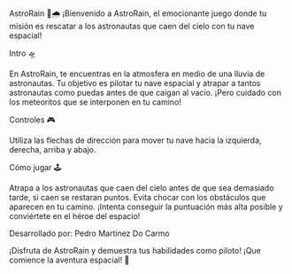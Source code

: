 AstroRain 🚀🌧️
¡Bienvenido a AstroRain, el emocionante juego donde tu misión es rescatar a los astronautas que caen del cielo con tu nave espacial!

Intro 🛸

En AstroRain, te encuentras en la atmosfera en medio de una lluvia de astronautas. Tu objetivo es pilotar tu nave espacial y atrapar a tantos astronautas como puedas antes de que caigan al vacío. ¡Pero cuidado con los meteoritos que se interponen en tu camino!


Controles 🎮

Utiliza las flechas de dirección para mover tu nave hacia la izquierda, derecha, arriba y abajo.


Cómo jugar 🕹️

Atrapa a los astronautas que caen del cielo antes de que sea demasiado tarde, si caen se restaran puntos.
Evita chocar con los obstáculos que aparecen en tu camino.
¡Intenta conseguir la puntuación más alta posible y conviértete en el héroe del espacio!


Desarrollado por: Pedro Martinez Do Carmo

¡Disfruta de AstroRain y demuestra tus habilidades como piloto!
¡Que comience la aventura espacial! 🚀
